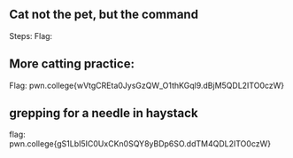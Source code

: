 ## Cat not the pet, but the command
Steps:
Flag:


## More catting practice:
Flag: pwn.college{wVtgCREta0JysGzQW_O1thKGql9.dBjM5QDL2ITO0czW}

## grepping for a needle in haystack
flag: pwn.college{gS1LbI5IC0UxCKn0SQY8yBDp6SO.ddTM4QDL2ITO0czW}


